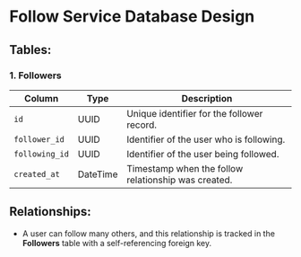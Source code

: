 # Follow Service Database Design

## Tables:

### 1. **Followers**
| Column          | Type     | Description                                             |
|-----------------|----------|---------------------------------------------------------|
| `id`            | UUID     | Unique identifier for the follower record.              |
| `follower_id`   | UUID     | Identifier of the user who is following.                |
| `following_id`  | UUID     | Identifier of the user being followed.                  |
| `created_at`    | DateTime | Timestamp when the follow relationship was created.     |

## Relationships:
- A user can follow many others, and this relationship is tracked in the **Followers** table with a self-referencing foreign key.
